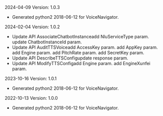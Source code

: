2024-04-09 Version: 1.0.3
- Generated python2 2018-06-12 for VoiceNavigator.

2024-02-04 Version: 1.0.2
- Update API AssociateChatbotInstanceadd NluServiceType param.
update ChatbotInstanceId param.
- Update API AuditTTSVoiceadd AccessKey param.
add AppKey param.
add Engine param.
add PitchRate param.
add SecretKey param.
- Update API DescribeTTSConfigupdate response param.
- Update API ModifyTTSConfigadd Engine param.
add EngineXunfei param.


2023-10-16 Version: 1.0.1
- Generated python2 2018-06-12 for VoiceNavigator.

2022-10-13 Version: 1.0.0
- Generated python2 2018-06-12 for VoiceNavigator.


